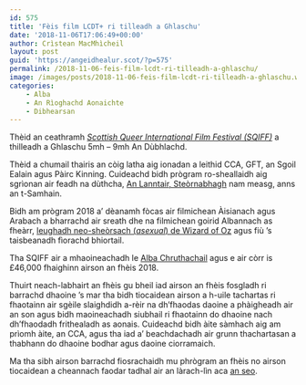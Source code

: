 ```yaml
---
id: 575
title: 'Fèis film LCDT+ ri tilleadh a Ghlaschu'
date: '2018-11-06T17:06:49+00:00'
author: Crìstean MacMhìcheil
layout: post
guid: 'https://angeidhealur.scot/?p=575'
permalink: /2018-11-06-feis-film-lcdt-ri-tilleadh-a-ghlaschu/
image: /images/posts/2018-11-06-feis-film-lcdt-ri-tilleadh-a-ghlaschu.webp
categories:
    - Alba
    - An Rìoghachd Aonaichte
    - Dibhearsan
---
```


Thèid an ceathramh *[Scottish Queer International Film Festival (SQIFF)](http://www.sqiff.org/)* a thilleadh a Ghlaschu 5mh – 9mh An Dùbhlachd.

Thèid a chumail thairis an còig latha aig ionadan a leithid CCA, GFT, an Sgoil Ealain agus Pàirc Kinning. Cuideachd bidh prògram ro-sheallaidh aig sgrìonan air feadh na dùthcha, [An Lanntair, Steòrnabhagh](http://www.sqiff.org/event/a-fantastic-woman-at-an-lanntair/) nam measg, anns an t-Samhain.

Bidh am prògram 2018 a’ dèanamh fòcas air filmichean Àisianach agus Arabach a bharrachd air sreath dhe na filmichean goirid Albannach as fheàrr, [leughadh neo-sheòrsach (*asexual*) de Wizard of Oz](http://www.sqiff.org/event/the-wizard-of-oz-an-asexual-reading/) agus fiù ’s taisbeanadh fìorachd bhiortail.

Tha SQIFF air a mhaoineachadh le [Alba Chruthachail](https://www.creativescotland.com/) agus e air còrr is £46,000 fhaighinn airson an fhèis 2018.

Thuirt neach-labhairt an fhèis gu bheil iad airson an fhèis fosgladh ri barrachd dhaoine ’s mar tha bidh tiocaidean airson a h-uile tachartas ri fhaotainn air sgèile slaighdidh a-rèir na dh’fhaodas daoine a phàigheadh air an son agus bidh maoineachadh siubhail ri fhaotainn do dhaoine nach dh’fhaodadh frithealadh as aonais. Cuideachd bidh àite sàmhach aig am prìomh àite, an CCA, agus tha iad a’ beachdachadh air grunn thachartasan a thabhann do dhaoine bodhar agus daoine ciorramaich.

Ma tha sibh airson barrachd fiosrachaidh mu phrògram an fhèis no airson tiocaidean a cheannach faodar tadhal air an làrach-lìn aca [an seo](http://www.sqiff.org/events/).

